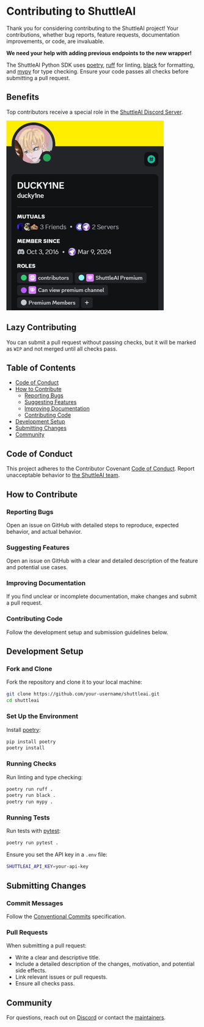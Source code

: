 # Contributing to ShuttleAI

Thank you for considering contributing to the ShuttleAI project! Your contributions, whether bug reports, feature requests, documentation improvements, or code, are invaluable.

**We need your help with adding previous endpoints to the new wrapper!**

The ShuttleAI Python SDK uses [poetry](https://python-poetry.org/), [ruff](https://github.com/astral-sh/ruff) for linting, [black](https://github.com/psf/black) for formatting, and [mypy](https://github.com/python/mypy) for type checking. Ensure your code passes all checks before submitting a pull request.

## Benefits
Top contributors receive a special role in the [ShuttleAI Discord Server](https://discord.gg/shuttleai).

![Example of a contributor with a special role](https://raw.githubusercontent.com/herumes/githubcdn/main/images/d.png)

## Lazy Contributing
You can submit a pull request without passing checks, but it will be marked as `WIP` and not merged until all checks pass.

## Table of Contents
- [Code of Conduct](#code-of-conduct)
- [How to Contribute](#how-to-contribute)
  - [Reporting Bugs](#reporting-bugs)
  - [Suggesting Features](#suggesting-features)
  - [Improving Documentation](#improving-documentation)
  - [Contributing Code](#contributing-code)
- [Development Setup](#development-setup)
- [Submitting Changes](#submitting-changes)
- [Community](#community)

## Code of Conduct
This project adheres to the Contributor Covenant [Code of Conduct](CODE_OF_CONDUCT.md). Report unacceptable behavior to [the ShuttleAI team](mailto:chris@shuttleai.app).

## How to Contribute

### Reporting Bugs
Open an issue on GitHub with detailed steps to reproduce, expected behavior, and actual behavior.

### Suggesting Features
Open an issue on GitHub with a clear and detailed description of the feature and potential use cases.

### Improving Documentation
If you find unclear or incomplete documentation, make changes and submit a pull request.

### Contributing Code
Follow the development setup and submission guidelines below.

## Development Setup

### Fork and Clone
Fork the repository and clone it to your local machine:
```sh
git clone https://github.com/your-username/shuttleai.git
cd shuttleai
```

### Set Up the Environment
Install [poetry](https://python-poetry.org/):
```sh
pip install poetry
poetry install
```

### Running Checks
Run linting and type checking:
```sh
poetry run ruff .
poetry run black .
poetry run mypy .
```

### Running Tests
Run tests with [pytest](https://docs.pytest.org/en/latest/):
```sh
poetry run pytest .
```
Ensure you set the API key in a `.env` file:
```sh
SHUTTLEAI_API_KEY=your-api-key
```

## Submitting Changes

### Commit Messages
Follow the [Conventional Commits](https://www.conventionalcommits.org/en/v1.0.0/) specification.

### Pull Requests
When submitting a pull request:
- Write a clear and descriptive title.
- Include a detailed description of the changes, motivation, and potential side effects.
- Link relevant issues or pull requests.
- Ensure all checks pass.

## Community
For questions, reach out on [Discord](https://discord.gg/shuttleai) or contact the [maintainers](https://github.com/shuttleai/shuttleai-python/graphs/contributors).